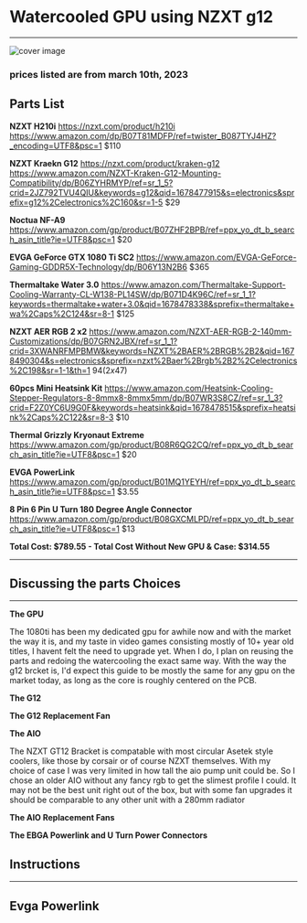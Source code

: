 # Watercooled GPU using NZXT g12
--------------------------------------------
![cover image](https://github.com/Maxwell-Hutchinson/Watercooled-GPU/blob/main/Pictures/PXL_20230310_193409571.MP.jpg?raw=true)

### prices listed are from march 10th, 2023

Parts List
----------

**NZXT H210i**
https://nzxt.com/product/h210i
https://www.amazon.com/dp/B07T81MDFP/ref=twister_B087TYJ4HZ?_encoding=UTF8&psc=1
$110

**NZXT Kraekn G12**
https://nzxt.com/product/kraken-g12
https://www.amazon.com/NZXT-Kraken-G12-Mounting-Compatibility/dp/B06ZYHRMYP/ref=sr_1_5?crid=2JZ792TVU4QIU&keywords=g12&qid=1678477915&s=electronics&sprefix=g12%2Celectronics%2C160&sr=1-5
$29

**Noctua NF-A9**
https://www.amazon.com/gp/product/B07ZHF2BPB/ref=ppx_yo_dt_b_search_asin_title?ie=UTF8&psc=1
$20

**EVGA GeForce GTX 1080 Ti SC2**
https://www.amazon.com/EVGA-GeForce-Gaming-GDDR5X-Technology/dp/B06Y13N2B6
$365

**Thermaltake Water 3.0**
https://www.amazon.com/Thermaltake-Support-Cooling-Warranty-CL-W138-PL14SW/dp/B071D4K96C/ref=sr_1_1?keywords=thermaltake+water+3.0&qid=1678478338&sprefix=thermaltake+wa%2Caps%2C124&sr=8-1
$125

**NZXT AER RGB 2 x2**
https://www.amazon.com/NZXT-AER-RGB-2-140mm-Customizations/dp/B07GRN2JBX/ref=sr_1_1?crid=3XWANRFMPBMW&keywords=NZXT%2BAER%2BRGB%2B2&qid=1678490304&s=electronics&sprefix=nzxt%2Baer%2Brgb%2B2%2Celectronics%2C198&sr=1-1&th=1
$94 (2x$47)

**60pcs Mini Heatsink Kit**
https://www.amazon.com/Heatsink-Cooling-Stepper-Regulators-8-8mmx8-8mmx5mm/dp/B07WR3S8CZ/ref=sr_1_3?crid=F2Z0YC6U9G0F&keywords=heatsink&qid=1678478515&sprefix=heatsink%2Caps%2C122&sr=8-3
$10

**Thermal Grizzly Kryonaut Extreme**
https://www.amazon.com/gp/product/B08R6QG2CQ/ref=ppx_yo_dt_b_search_asin_title?ie=UTF8&psc=1
$20

**EVGA PowerLink**
https://www.amazon.com/gp/product/B01MQ1YEYH/ref=ppx_yo_dt_b_search_asin_title?ie=UTF8&psc=1
$3.55

**8 Pin 6 Pin U Turn 180 Degree Angle Connector**
https://www.amazon.com/gp/product/B08GXCMLPD/ref=ppx_yo_dt_b_search_asin_title?ie=UTF8&psc=1
$13

**Total Cost: $789.55 - Total Cost Without New GPU & Case: $314.55**

------------------------------------------------------------------------------------

## Discussing the parts Choices
------------------------------------------------------------------------------------

**The GPU**

The 1080ti has been my dedicated gpu for awhile now and with the market the way it is, and my taste in video games consisting mostly of 10+ year old titles, I havent felt the need to upgrade yet. When I do, I plan on reusing the parts and redoing the watercooling the exact same way. With the way the g12 brcket is, I'd expect this guide to be mostly the same for any gpu on the market today, as long as the core is roughly centered on the PCB.

**The G12**

**The G12 Replacement Fan**

**The AIO**

The NZXT GT12 Bracket is compatable with most circular Asetek style coolers, like those by corsair or of course NZXT themselves. With my choice of case I was very limited in how tall the aio pump unit could be. So I chose an older AIO without any fancy rgb to get the slimest profile I could. It may not be the best unit right out of the box, but with some fan upgrades it should be comparable to any other unit with a 280mm radiator

**The AIO Replacement Fans**

**The EBGA Powerlink and U Turn Power Connectors**

## Instructions

---------------------------------------------------------------------------------

## Evga Powerlink
